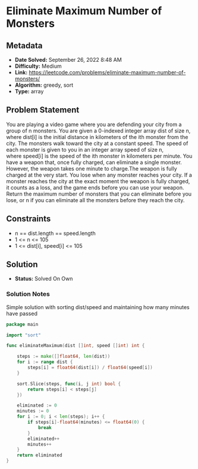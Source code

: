 # Eliminate Maximum Number of Monsters

## Metadata

- **Date Solved:** September 26, 2022 8:48 AM
- **Difficulty:** Medium
- **Link:** https://leetcode.com/problems/eliminate-maximum-number-of-monsters/
- **Algorithm:** greedy, sort
- **Type:** array

## Problem Statement

You are playing a video game where you are defending your city from a group of n monsters. You are given a 0-indexed integer array dist of size n, where dist[i] is the initial distance in kilometers of the ith monster from the city.
The monsters walk toward the city at a constant speed. The speed of each monster is given to you in an integer array speed of size n, where speed[i] is the speed of the ith monster in kilometers per minute.
You have a weapon that, once fully charged, can eliminate a single monster. However, the weapon takes one minute to charge.The weapon is fully charged at the very start.
You lose when any monster reaches your city. If a monster reaches the city at the exact moment the weapon is fully charged, it counts as a loss, and the game ends before you can use your weapon.
Return the maximum number of monsters that you can eliminate before you lose, or n if you can eliminate all the monsters before they reach the city.

## Constraints

- n == dist.length == speed.length
- 1 <= n <= 105
- 1 <= dist[i], speed[i] <= 105

## Solution

- **Status:** Solved On Own

### Solution Notes

Simple solution with sorting dist/speed and maintaining how many minutes have passed


```go
package main

import "sort"

func eliminateMaximum(dist []int, speed []int) int {

	steps := make([]float64, len(dist))
	for i := range dist {
		steps[i] = float64(dist[i]) / float64(speed[i])
	}

	sort.Slice(steps, func(i, j int) bool {
		return steps[i] < steps[j]
	})

	eliminated := 0
	minutes := 0
	for i := 0; i < len(steps); i++ {
		if steps[i]-float64(minutes) <= float64(0) {
			break
		}
		eliminated++
		minutes++
	}
	return eliminated
}
```
